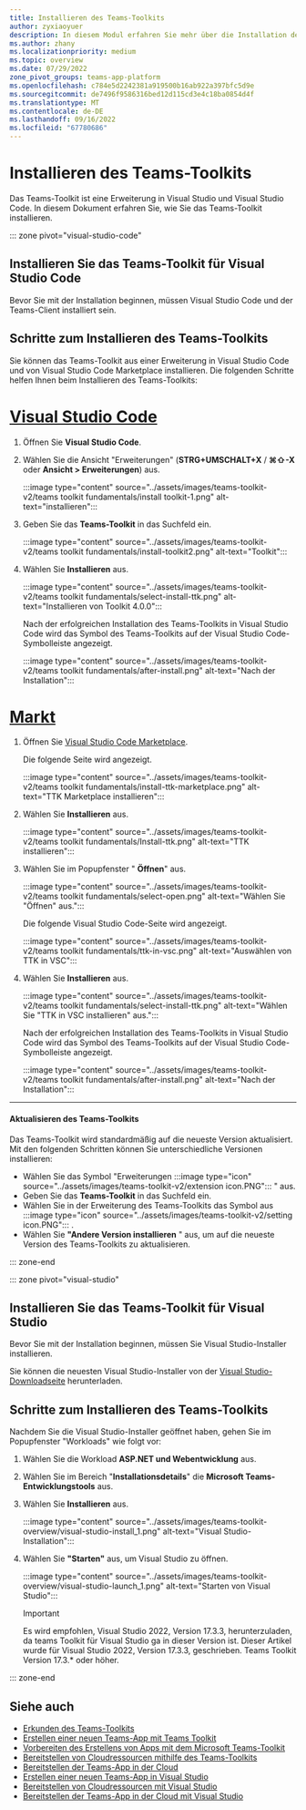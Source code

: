 ```yaml
---
title: Installieren des Teams-Toolkits
author: zyxiaoyuer
description: In diesem Modul erfahren Sie mehr über die Installation des Teams-Toolkits
ms.author: zhany
ms.localizationpriority: medium
ms.topic: overview
ms.date: 07/29/2022
zone_pivot_groups: teams-app-platform
ms.openlocfilehash: c784e5d2242381a919500b16ab922a397bfc5d9e
ms.sourcegitcommit: de7496f9586316bed12d115cd3e4c18ba0854d4f
ms.translationtype: MT
ms.contentlocale: de-DE
ms.lasthandoff: 09/16/2022
ms.locfileid: "67780686"
---
```

# <a name="install-teams-toolkit"></a>Installieren des Teams-Toolkits

Das Teams-Toolkit ist eine Erweiterung in Visual Studio und Visual Studio Code. In diesem Dokument erfahren Sie, wie Sie das Teams-Toolkit installieren.

::: zone pivot="visual-studio-code"

## <a name="install-teams-toolkit-for-visual-studio-code"></a>Installieren Sie das Teams-Toolkit für Visual Studio Code

Bevor Sie mit der Installation beginnen, müssen Visual Studio Code und der Teams-Client installiert sein.

## <a name="steps-to-install-teams-toolkit"></a>Schritte zum Installieren des Teams-Toolkits

Sie können das Teams-Toolkit aus einer Erweiterung in Visual Studio Code und von Visual Studio Code Marketplace installieren. Die folgenden Schritte helfen Ihnen beim Installieren des Teams-Toolkits:

# <a name="visual-studio-code"></a>[Visual Studio Code](#tab/vscode)

1. Öffnen Sie **Visual Studio Code**.
1. Wählen Sie die Ansicht "Erweiterungen" (**STRG+UMSCHALT+X** / **⌘⇧-X** oder **Ansicht > Erweiterungen**) aus.

   :::image type="content" source="../assets/images/teams-toolkit-v2/teams toolkit fundamentals/install toolkit-1.png" alt-text="installieren":::

1. Geben Sie das **Teams-Toolkit** in das Suchfeld ein.

   :::image type="content" source="../assets/images/teams-toolkit-v2/teams toolkit fundamentals/install-toolkit2.png" alt-text="Toolkit":::

1. Wählen Sie **Installieren** aus.
  
   :::image type="content" source="../assets/images/teams-toolkit-v2/teams toolkit fundamentals/select-install-ttk.png" alt-text="Installieren von Toolkit 4.0.0":::

   Nach der erfolgreichen Installation des Teams-Toolkits in Visual Studio Code wird das Symbol des Teams-Toolkits auf der Visual Studio Code-Symbolleiste angezeigt.

   :::image type="content" source="../assets/images/teams-toolkit-v2/teams toolkit fundamentals/after-install.png" alt-text="Nach der Installation":::

# <a name="marketplace"></a>[Markt](#tab/marketplace)

1. Öffnen Sie [Visual Studio Code Marketplace](https://marketplace.visualstudio.com/items?itemName=TeamsDevApp.ms-teams-vscode-extension).

   Die folgende Seite wird angezeigt.

   :::image type="content" source="../assets/images/teams-toolkit-v2/teams toolkit fundamentals/install-ttk-marketplace.png" alt-text="TTK Marketplace installieren":::

1. Wählen Sie **Installieren** aus.

   :::image type="content" source="../assets/images/teams-toolkit-v2/teams toolkit fundamentals/Install-ttk.png" alt-text="TTK installieren":::

1. Wählen Sie im Popupfenster " **Öffnen**" aus.

   :::image type="content" source="../assets/images/teams-toolkit-v2/teams toolkit fundamentals/select-open.png" alt-text="Wählen Sie &quot;Öffnen&quot; aus.":::

   Die folgende Visual Studio Code-Seite wird angezeigt.

   :::image type="content" source="../assets/images/teams-toolkit-v2/teams toolkit fundamentals/ttk-in-vsc.png" alt-text="Auswählen von TTK in VSC":::

1. Wählen Sie **Installieren** aus.

   :::image type="content" source="../assets/images/teams-toolkit-v2/teams toolkit fundamentals/select-install-ttk.png" alt-text="Wählen Sie &quot;TTK in VSC installieren&quot; aus.":::

   Nach der erfolgreichen Installation des Teams-Toolkits in Visual Studio Code wird das Symbol des Teams-Toolkits auf der Visual Studio Code-Symbolleiste angezeigt.

   :::image type="content" source="../assets/images/teams-toolkit-v2/teams toolkit fundamentals/after-install.png" alt-text="Nach der Installation":::

---

#### <a name="upgrade-teams-toolkit"></a>Aktualisieren des Teams-Toolkits

Das Teams-Toolkit wird standardmäßig auf die neueste Version aktualisiert. Mit den folgenden Schritten können Sie unterschiedliche Versionen installieren:

* Wählen Sie das Symbol "Erweiterungen :::image type="icon" source="../assets/images/teams-toolkit-v2/extension icon.PNG"::: " aus.
* Geben Sie das **Teams-Toolkit**  in das Suchfeld ein.
* Wählen Sie in der Erweiterung des Teams-Toolkits das Symbol aus :::image type="icon" source="../assets/images/teams-toolkit-v2/setting icon.PNG"::: .
* Wählen Sie **"Andere Version installieren** " aus, um auf die neueste Version des Teams-Toolkits zu aktualisieren.

::: zone-end

::: zone pivot="visual-studio"

## <a name="install-teams-toolkit-for-visual-studio"></a>Installieren Sie das Teams-Toolkit für Visual Studio

Bevor Sie mit der Installation beginnen, müssen Sie Visual Studio-Installer installieren.

Sie können die neuesten Visual Studio-Installer von der [Visual Studio-Downloadseite](https://visualstudio.microsoft.com/vs/preview/) herunterladen.

## <a name="steps-to-install-teams-toolkit"></a>Schritte zum Installieren des Teams-Toolkits

Nachdem Sie die Visual Studio-Installer geöffnet haben, gehen Sie im Popupfenster "Workloads" wie folgt vor:

1. Wählen Sie die Workload **ASP.NET und Webentwicklung** aus.
1. Wählen Sie im Bereich "**Installationsdetails**" die **Microsoft Teams-Entwicklungstools** aus.
1. Wählen Sie **Installieren** aus.

   :::image type="content" source="../assets/images/teams-toolkit-overview/visual-studio-install_1.png" alt-text="Visual Studio-Installation":::

1. Wählen Sie **"Starten"** aus, um Visual Studio zu öffnen.

    :::image type="content" source="../assets/images/teams-toolkit-overview/visual-studio-launch_1.png" alt-text="Starten von Visual Studio":::

   > [!IMPORTANT]
   > Es wird empfohlen, Visual Studio 2022, Version 17.3.3, herunterzuladen, da teams Toolkit für Visual Studio ga in dieser Version ist. Dieser Artikel wurde für Visual Studio 2022, Version 17.3.3, geschrieben. Teams Toolkit Version 17.3.* oder höher.

::: zone-end

## <a name="see-also"></a>Siehe auch

* [Erkunden des Teams-Toolkits](explore-Teams-Toolkit.md)
* [Erstellen einer neuen Teams-App mit Teams Toolkit](create-new-project.md)
* [Vorbereiten des Erstellens von Apps mit dem Microsoft Teams-Toolkit](build-environments.md)
* [Bereitstellen von Cloudressourcen mithilfe des Teams-Toolkits](provision.md)
* [Bereitstellen der Teams-App in der Cloud](deploy.md)
* [Erstellen einer neuen Teams-App in Visual Studio](create-new-teams-app-for-Visual-Studio.md)
* [Bereitstellen von Cloudressourcen mit Visual Studio](provision-cloud-resources.md)
* [Bereitstellen der Teams-App in der Cloud mit Visual Studio](deploy-teams-app.md)
